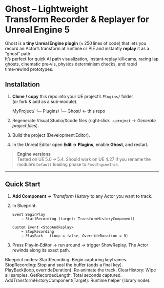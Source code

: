 # Ghost – Lightweight Transform Recorder & Replayer for Unreal Engine 5

Ghost is a **tiny Unreal Engine plugin** (≈ 250 lines of code) that lets you  
record an Actor’s transform at runtime or PIE and instantly **replay** it as a
“ghost” path.  
It’s perfect for quick AI path visualization, instant‑replay kill‑cams, racing
lap ghosts, cinematic pre‑vis, physics determinism checks, and rapid
time‑rewind prototypes.

## Installation

1. **Clone / copy** this repo into your UE project’s `Plugins/` folder  
   (or fork & add as a sub‑module).
   
    MyProject/
    └─ Plugins/
    └─ Ghost/ ← this repo

   
2. Regenerate Visual Studio/Xcode files (right‑click `.uproject` → *Generate
project files*).

3. Build the project (Development Editor).

4. In the Unreal Editor open **Edit → Plugins**, enable **Ghost**, and restart.

> **Engine versions**  
> Tested on UE 5.0 → 5.4. Should work on UE 4.27 if you rename the module’s
> `Default` loading phase to `PostEngineInit`.

---

## Quick Start

1. **Add Component** → *Transform History* to any Actor you want to track.
   
2. In Blueprint:
   ``` 
   Event BeginPlay
       → StartRecording (target: TransformHistoryComponent)
   
   Custom Event <StopAndReplay>
       → StopRecording
       → PlayBack   (Loop = false, OverrideDuration = 0)
   
3. Press Play‑in‑Editor → run around → trigger ShowReplay.
The Actor rewinds along its exact path.


Blueprint nodes:
StartRecording:	Begin capturing keyframes.
StopRecording:	Stop and seal the buffer (adds a final key).
PlayBack(loop, overrideDuration):	Re‑animate the track.
ClearHistory:	Wipe all samples.
GetRecordedLength:	Total seconds captured.
AddTransformHistoryComponent(Target):	Runtime helper (library node).

